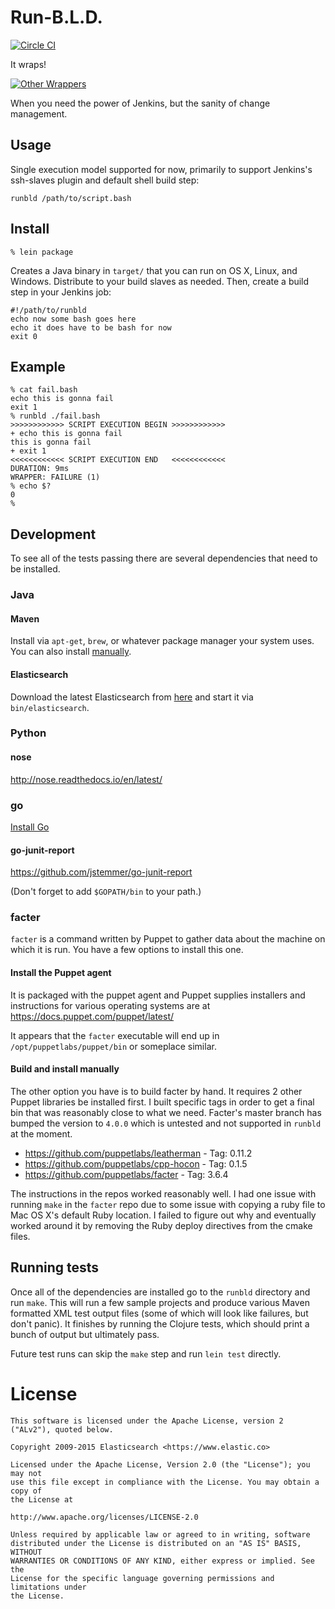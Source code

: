 # Run-B.L.D.

[![Circle CI](https://circleci.com/gh/elastic/runbld/tree/master.svg?style=svg&circle-token=9f37d8182532f6539f497ca287a82a788e9007ef)](https://circleci.com/gh/elastic/runbld/tree/master)

It wraps!

[![Other Wrappers](https://upload.wikimedia.org/wikipedia/en/1/1f/Rundmc_2.jpg)](https://en.wikipedia.org/wiki/Run%E2%80%93D.M.C.)

When you need the power of Jenkins, but the sanity of change
management.

## Usage

Single execution model supported for now, primarily to support
Jenkins's ssh-slaves plugin and default shell build step:

```
runbld /path/to/script.bash
```

## Install

```
% lein package
```

Creates a Java binary in `target/` that you can run on OS X, Linux,
and Windows. Distribute to your build slaves as needed. Then, create a
build step in your Jenkins job:

```
#!/path/to/runbld
echo now some bash goes here
echo it does have to be bash for now
exit 0
```

## Example

```
% cat fail.bash 
echo this is gonna fail
exit 1
% runbld ./fail.bash
>>>>>>>>>>>> SCRIPT EXECUTION BEGIN >>>>>>>>>>>>
+ echo this is gonna fail
this is gonna fail
+ exit 1
<<<<<<<<<<<< SCRIPT EXECUTION END   <<<<<<<<<<<<
DURATION: 9ms
WRAPPER: FAILURE (1)
% echo $?
0
%
```

## Development

To see all of the tests passing there are several dependencies that
need to be installed.

### Java

#### Maven

Install via `apt-get`, `brew`, or whatever package manager your
system uses.  You can also install [manually](https://maven.apache.org/install.html).

#### Elasticsearch

Download the latest Elasticsearch from [here](https://www.elastic.co/downloads/elasticsearch) and start it via
`bin/elasticsearch`.

### Python

#### nose

<http://nose.readthedocs.io/en/latest/>

### go

[Install Go](https://golang.org/doc/install)

#### go-junit-report

<https://github.com/jstemmer/go-junit-report>

(Don't forget to add `$GOPATH/bin` to your path.)

### facter

`facter` is a command written by Puppet to gather data about the
machine on which it is run.  You have a few options to install this
one.

#### Install the Puppet agent

It is packaged with the puppet agent and Puppet supplies
installers and instructions for various operating systems are at
<https://docs.puppet.com/puppet/latest/>

It appears that the `facter` executable will end up in
`/opt/puppetlabs/puppet/bin` or someplace similar.

#### Build and install manually

The other option you have is to build facter by hand.  It requires
2 other Puppet libraries be installed first.  I built specific
tags in order to get a final bin that was reasonably close to what
we need.  Facter's master branch has bumped the version to `4.0.0`
which is untested and not supported in `runbld` at the moment.

-   <https://github.com/puppetlabs/leatherman> - Tag: 0.11.2
-   <https://github.com/puppetlabs/cpp-hocon> - Tag: 0.1.5
-   <https://github.com/puppetlabs/facter> - Tag: 3.6.4

The instructions in the repos worked reasonably well.  I had one
issue with running `make` in the `facter` repo due to some issue
with copying a ruby file to Mac OS X's default Ruby location.  I
failed to figure out why and eventually worked around it by
removing the Ruby deploy directives from the cmake files.

## Running tests

Once all of the dependencies are installed go to the `runbld`
directory and run `make`.  This will run a few sample projects and
produce various Maven formatted XML test output files (some of
which will look like failures, but don't panic). It finishes by
running the Clojure tests, which should print a bunch of output
but ultimately pass.

Future test runs can skip the `make` step and run `lein test`
directly.

# License

```
This software is licensed under the Apache License, version 2 ("ALv2"), quoted below.

Copyright 2009-2015 Elasticsearch <https://www.elastic.co>

Licensed under the Apache License, Version 2.0 (the "License"); you may not
use this file except in compliance with the License. You may obtain a copy of
the License at

http://www.apache.org/licenses/LICENSE-2.0

Unless required by applicable law or agreed to in writing, software
distributed under the License is distributed on an "AS IS" BASIS, WITHOUT
WARRANTIES OR CONDITIONS OF ANY KIND, either express or implied. See the
License for the specific language governing permissions and limitations under
the License.
```
